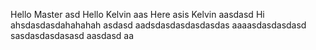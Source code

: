 Hello Master
asd
Hello
Kelvin
aas
Here asis Kelvin
aasdasd
Hi ahsdasdasdahahahah
asdasd
aadsdasdasdasdasdas
aaaasdasdasdasd
sasdasdasdasasd
aasdasd
aa
